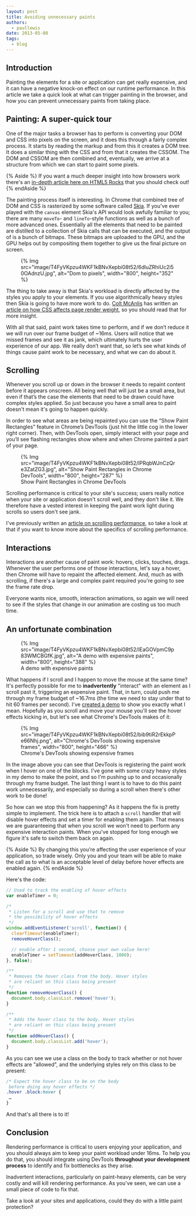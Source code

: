 ```yaml
---
layout: post
title: Avoiding unnecessary paints
authors:
  - paullewis
date: 2013-05-08
tags:
  - blog
---
```


## Introduction

Painting the elements for a site or application can get really expensive, and it can have a negative knock-on effect on our runtime performance. In this article we take a quick look at what can trigger painting in the browser, and how you can prevent unnecessary paints from taking place.

## Painting: A super-quick tour

One of the major tasks a browser has to perform is converting your DOM and CSS into pixels on the screen, and it does this through a fairly complex process. It starts by reading the markup and from this it creates a DOM tree. It does a similar thing with the CSS and from that it creates the CSSOM. The DOM and CSSOM are then combined and, eventually, we arrive at a structure from which we can start to paint some pixels.

{% Aside %}
If you want a much deeper insight into how browsers work there's an [in-depth article here on HTML5 Rocks](http://www.html5rocks.com/en/tutorials/internals/howbrowserswork/) that you should check out!
{% endAside %}

The painting process itself is interesting. In Chrome that combined tree of DOM and CSS is rasterized by some software called [Skia](https://code.google.com/p/skia). If you've ever played with the `canvas` element Skia's API would look awfully familiar to you; there are many `moveTo`- and `lineTo`-style functions as well as a bunch of more advanced ones. Essentially all the elements that need to be painted are distilled to a collection of Skia calls that can be executed, and the output of is a bunch of bitmaps. These bitmaps are uploaded to the GPU, and the GPU helps out by compositing them together to give us the final picture on screen.

<figure>
 {% Img src="image/T4FyVKpzu4WKF1kBNvXepbi08t52/6dluZRhiUc2i50OAdnzU.jpg", alt="Dom to pixels", width="800", height="352" %}
</figure>

The thing to take away is that Skia's workload is directly affected by the styles you apply to your elements. If you use algorithmically heavy styles then Skia is going to have more work to do. [Colt McAnlis](http://www.google.com/+ColtMcAnlis) has written an [article on how CSS affects page render weight](http://www.html5rocks.com/en/tutorials/speed/css-paint-times/), so you should read that for more insight.

With all that said, paint work takes time to perform, and if we don’t reduce it we will run over our frame budget of ~16ms. Users will notice that we missed frames and see it as jank, which ultimately hurts the user experience of our app. We really don’t want that, so let’s see what kinds of things cause paint work to be necessary, and what we can do about it.

## Scrolling

Whenever you scroll up or down in the browser it needs to repaint content before it appears onscreen. All being well that will just be a small area, but even if that’s the case the elements that need to be drawn could have complex styles applied. So just because you have a small area to paint doesn't mean it's going to happen quickly.

In order to see what areas are being repainted you can use the “Show Paint Rectangles” feature in Chrome’s DevTools (just hit the little cog in the lower right corner). Then, with DevTools open, simply interact with your page and you’ll see flashing rectangles show where and when Chrome painted a part of your page.

<figure>
  {% Img src="image/T4FyVKpzu4WKF1kBNvXepbi08t52/lPRqbWJnCzQre3ZatZG3.jpg", alt="Show Paint Rectangles in Chrome DevTools", width="800", height="287" %}
  <figcaption>Show Paint Rectangles in Chrome DevTools</figcaption>
</figure>

Scrolling performance is critical to your site's success; users really notice when your site or application doesn't scroll well, and they don't like it. We therefore have a vested interest in keeping the paint work light during scrolls so users don't see jank.

I've previously written an [article on scrolling performance](http://www.html5rocks.com/en/tutorials/speed/scrolling/), so take a look at that if you want to know more about the specifics of scrolling performance.

## Interactions

Interactions are another cause of paint work: hovers, clicks, touches, drags. Whenever the user performs one of those interactions, let's say a hover, then Chrome will have to repaint the affected element. And, much as with scrolling, if there's a large and complex paint required you're going to see the frame rate drop.

Everyone wants nice, smooth, interaction animations, so again we will need to see if the styles that change in our animation are costing us too much time.

## An unfortunate combination

<figure>
  {% Img src="image/T4FyVKpzu4WKF1kBNvXepbi08t52/lEaGOVpmC9p83WMCBGfK.jpg", alt="A demo with expensive paints", width="800", height="388" %}
  <figcaption>A demo with expensive paints</figcaption>
</figure>

What happens if I scroll and I happen to move the mouse at the same time? It's perfectly possible for me to __inadvertently__ "interact" with an element as I scroll past it, triggering an expensive paint. That, in turn, could push me through my frame budget of ~16.7ms (the time we need to stay under that to hit 60 frames per second). I've [created a demo](https://dl.dropboxusercontent.com/u/2272348/codez/expensivescroll/demo.html) to show you exactly what I mean. Hopefully as you scroll and move your mouse you'll see the hover effects kicking in, but let's see what Chrome's DevTools makes of it:

<figure>
  {% Img src="image/T4FyVKpzu4WKF1kBNvXepbi08t52/bib9tiR2rEkkpPe66Nhj.png", alt="Chrome's DevTools showing expensive frames", width="800", height="466" %}
  <figcaption>Chrome's DevTools showing expensive frames</figcaption>
</figure>

In the image above you can see that DevTools is registering the paint work when I hover on one of the blocks. I've gone with some crazy heavy styles in my demo to make the point, and so I'm pushing up to and occasionally through my frame budget. The last thing I want is to have to do this paint work unnecessarily, and especially so during a scroll when there's other work to be done!

So how can we stop this from happening? As it happens the fix is pretty simple to implement. The trick here is to attach a `scroll` handler that will disable hover effects and set a timer for enabling them again. That means we are guaranteeing that when you scroll we won't need to perform any expensive interaction paints. When you've stopped for long enough we figure it's safe to switch them back on again.

{% Aside %}
By changing this you’re affecting the user experience of your application, so trade wisely. Only you and your team will be able to make the call as to what is an acceptable level of delay before hover effects are enabled again.
{% endAside %}

Here's the code:

```js
// Used to track the enabling of hover effects
var enableTimer = 0;

/*
 * Listen for a scroll and use that to remove
 * the possibility of hover effects
 */
window.addEventListener('scroll', function() {
  clearTimeout(enableTimer);
  removeHoverClass();

  // enable after 1 second, choose your own value here!
  enableTimer = setTimeout(addHoverClass, 1000);
}, false);

/**
 * Removes the hover class from the body. Hover styles
 * are reliant on this class being present
 */
function removeHoverClass() {
  document.body.classList.remove('hover');
}

/**
 * Adds the hover class to the body. Hover styles
 * are reliant on this class being present
 */
function addHoverClass() {
  document.body.classList.add('hover');
}
```

As you can see we use a class on the body to track whether or not hover effects are "allowed", and the underlying styles rely on this class to be present:

```css
/* Expect the hover class to be on the body
 before doing any hover effects */
.hover .block:hover {
 …
}
```

And that's all there is to it!

## Conclusion

Rendering performance is critical to users enjoying your application, and you should always aim to keep your paint workload under 16ms. To help you do that, you should integrate using DevTools __throughout your development process__ to identify and fix bottlenecks as they arise.

Inadvertent interactions, particularly on paint-heavy elements, can be very costly and will kill rendering performance. As you've seen, we can use a small piece of code to fix that.

Take a look at your sites and applications, could they do with a little paint protection?

